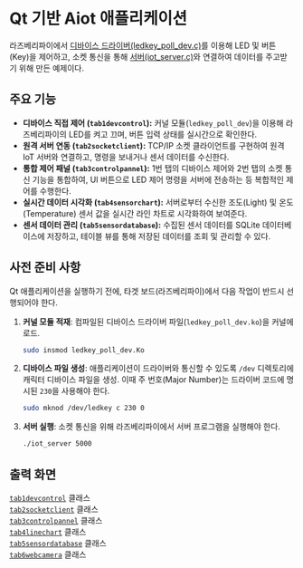 # Qt 기반 Aiot 애플리케이션

라즈베리파이에서 [디바이스 드라이버(ledkey_poll_dev.c)](https://github.com/KimMS-99/IntelAISW_LinuxBsp/blob/main/DeviceDriver/p432_ledkey_poll/ledkey_poll_dev.c)를 이용해 LED 및 버튼(Key)을 제어하고, 소켓 통신을 통해 [서버(iot_server.c)](https://github.com/KimMS-99/C_CPP/blob/main/Tcp%3AIp/iot_server/iot_server.c)와 연결하여 데이터를 주고받기 위해 만든 예제이다.

## 주요 기능

*   **디바이스 직접 제어 (`tab1devcontrol`):** 커널 모듈(`ledkey_poll_dev`)을 이용해 라즈베리파이의 LED를 켜고 끄며, 버튼 입력 상태를 실시간으로 확인한다.
*   **원격 서버 연동 (`tab2socketclient`):** TCP/IP 소켓 클라이언트를 구현하여 원격 IoT 서버와 연결하고, 명령을 보내거나 센서 데이터를 수신한다.
*   **통합 제어 패널 (`tab3controlpannel`):** 1번 탭의 디바이스 제어와 2번 탭의 소켓 통신 기능을 통합하여, UI 버튼으로 LED 제어 명령을 서버에 전송하는 등 복합적인 제어를 수행한다.
*   **실시간 데이터 시각화 (`tab4sensorchart`):** 서버로부터 수신한 조도(Light) 및 온도(Temperature) 센서 값을 실시간 라인 차트로 시각화하여 보여준다.
*   **센서 데이터 관리 (`tab5sensordatabase`):** 수집된 센서 데이터를 SQLite 데이터베이스에 저장하고, 테이블 뷰를 통해 저장된 데이터를 조회 및 관리할 수 있다.

## 사전 준비 사항

Qt 애플리케이션을 실행하기 전에, 타겟 보드(라즈베리파이)에서 다음 작업이 반드시 선행되어야 한다.

1.  **커널 모듈 적재**: 컴파일된 디바이스 드라이버 파일(`ledkey_poll_dev.ko`)을 커널에 로드.
    ```bash
    sudo insmod ledkey_poll_dev.Ko
    ```

2.  **디바이스 파일 생성**: 애플리케이션이 드라이버와 통신할 수 있도록 `/dev` 디렉토리에 캐릭터 디바이스 파일을 생성. 이때 주 번호(Major Number)는 드라이버 코드에 명시된 `230`을 사용해야 한다.
    ```bash
    sudo mknod /dev/ledkey c 230 0
    ```

3.  **서버 실행**: 소켓 통신을 위해 라즈베리파이에서 서버 프로그램을 실행해야 한다.
    ```bash
    ./iot_server 5000
    ```

## 출력 화면

[`tab1devcontrol`](../../docs/Markdown/tab1.md) 클래스<br>
[`tab2socketclient`](../../docs/Markdown/tab2.md) 클래스<br>
[`tab3controlpannel`](../../docs/Markdown/tab3.md) 클래스 <br>
[`tab4linechart`](../../docs/Markdown/tab4.md) 클래스 <br>
[`tab5sensordatabase`](../../docs/Markdown/tab5.md) 클래스 <br>
[`tab6webcamera`](../../docs/Markdown/tab6.md) 클래스 <br>